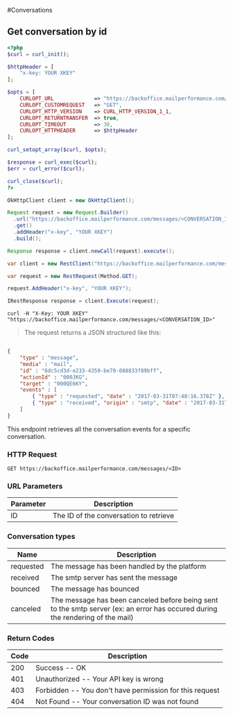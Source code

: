 #Conversations

## Get conversation by id

```php
<?php
$curl = curl_init();

$httpHeader = [
    "x-key: YOUR XKEY"
];

$opts = [
    CURLOPT_URL             => "https://backoffice.mailperformance.com/messages/<CONVERSATION_ID>",
    CURLOPT_CUSTOMREQUEST   => "GET",
    CURLOPT_HTTP_VERSION    => CURL_HTTP_VERSION_1_1,
    CURLOPT_RETURNTRANSFER  => true,
    CURLOPT_TIMEOUT         => 30,
    CURLOPT_HTTPHEADER      => $httpHeader
];

curl_setopt_array($curl, $opts);

$response = curl_exec($curl);
$err = curl_error($curl);

curl_close($curl);
?>
```

```java
OkHttpClient client = new OkHttpClient();

Request request = new Request.Builder()
  .url("https://backoffice.mailperformance.com/messages/<CONVERSATION_ID>")
  .get()
  .addHeader("x-key", "YOUR XKEY")
  .build();

Response response = client.newCall(request).execute();
```

```csharp
var client = new RestClient("https://backoffice.mailperformance.com/messages/<CONVERSATION_ID>");

var request = new RestRequest(Method.GET);

request.AddHeader("x-key", "YOUR XKEY");

IRestResponse response = client.Execute(request);
```

```shell
curl -H "X-Key: YOUR XKEY" "https://backoffice.mailperformance.com/messages/<CONVERSATION_ID>"
```

<blockquote class="lang-specific json">
  <p>The request returns a JSON structured like this: </p>
</blockquote>

```json

{ 
    "type" : "message", 
    "media" : "mail", 
    "id" : "6dc5cd3d-e233-4359-be70-088833f89bff", 
    "actionId" : "000JKG", 
    "target" : "000QE6KY", 
    "events" : [
        { "type" : "requested", "date" : "2017-03-31T07:48:16.378Z" },
        { "type" : "received", "origin" : "smtp", "date" : "2017-03-31T07:48:20Z", "recipient" : "xxx@yyy.com" }
    ] 
}

```

This endpoint retrieves all the conversation events for a specific conversation.

### HTTP Request

`GET https://backoffice.mailperformance.com/messages/<ID>`

### URL Parameters

Parameter | Description
--------- | -----------
ID | The ID of the conversation to retrieve

### Conversation types
Name | Description
---- | -----------
requested | The message has been handled by the platform
received | The smtp server has sent the message
bounced | The message has bounced
canceled | The message has been canceled before being sent to the smtp server (ex: an error has occured during the rendering of the mail)

### Return Codes

Code | Description
---- | -----------
200 | Success -- OK
401 | Unauthorized -- Your API key is wrong
403 | Forbidden -- You don't have permission for this request
404 | Not Found -- Your conversation ID was not found
